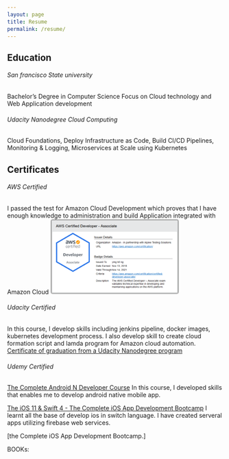 ```yaml
---
layout: page
title: Resume
permalink: /resume/
---
```

## Education

###### San francisco State university
Bachelor’s Degree in Computer Science
Focus on Cloud technology and Web Application development

###### Udacity Nanodegree Cloud Computing
Cloud Foundations, Deploy Infrastructure as Code, Build CI/CD Pipelines, Monitoring & Logging, Microservices at Scale using Kubernetes

## Certificates

###### AWS Certified
I passed the test for Amazon Cloud Development which proves that I have enough knowledge to administration and build Application integrated with Amazon Cloud
![AWS Developer Associate](/assets/img/AWS-Certified-Developer-small.png)

###### Udacity Certified
In this course, I develop skills including jenkins pipeline, docker images, kubernetes development process. I also develop skill to create cloud formation script and lamda program for Amazon cloud automation.
[Certificate of graduation from a Udacity Nanodegree program](https://graduation.udacity.com/confirm/CKHPCYDZ)

###### Udemy Certified
[The Complete Android N Developer Course](https://www.udemy.com/certificate/UC-79e47552-daad-4d15-a261-55c3871fdbcf/)
In this course, I developed skills that enables me to develop android native mobile app.

[The iOS 11 & Swift 4 - The Complete iOS App Development Bootcamp](https://www.udemy.com/certificate/UC-b4f88536-267c-4837-96fc-1d901a4c6b25/)
I learnt all the base of develop ios in switch language. I have created serveral apps utilizing firebase web services.

[the Complete iOS App Development Bootcamp.]

BOOKs:


    